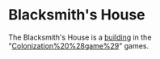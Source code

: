 # Blacksmith's House

The Blacksmith's House is a [building](building) in the "[Colonization%20%28game%29](Colonization)" games.